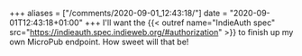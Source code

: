 +++
aliases = ["/comments/2020-09-01_12:43:18/"]
date = "2020-09-01T12:43:18+01:00"
+++
I'll want the {{< outref name="IndieAuth spec" src="https://indieauth.spec.indieweb.org/#authorization" >}} to finish up my own MicroPub endpoint. How sweet will that be!
